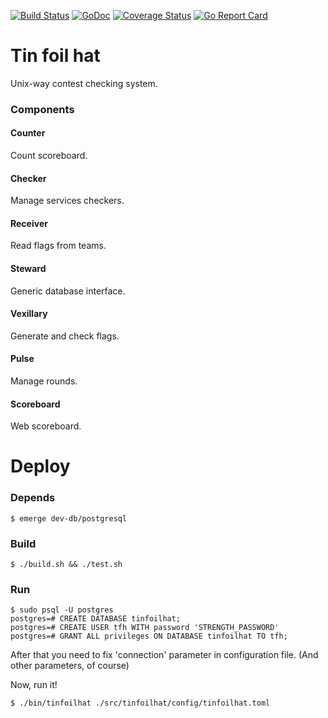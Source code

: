 [![Build Status](https://travis-ci.org/jollheef/tin_foil_hat.svg?branch=master)](https://travis-ci.org/jollheef/tin_foil_hat)
[![GoDoc](https://godoc.org/github.com/jollheef/tin_foil_hat?status.svg)](http://godoc.org/github.com/jollheef/tin_foil_hat)
[![Coverage Status](https://coveralls.io/repos/jollheef/tin_foil_hat/badge.svg?branch=master&service=github)](https://coveralls.io/github/jollheef/tin_foil_hat?branch=master)
[![Go Report Card](http://goreportcard.com/badge/jollheef/tin_foil_hat)](http://goreportcard.com/report/jollheef/tin_foil_hat)

# Tin foil hat
Unix-way contest checking system.

### Components
#### Counter
Count scoreboard.
#### Checker
Manage services checkers.
#### Receiver
Read flags from teams.
#### Steward
Generic database interface.
#### Vexillary
Generate and check flags.
#### Pulse
Manage rounds.
#### Scoreboard
Web scoreboard.

# Deploy

### Depends

    $ emerge dev-db/postgresql

### Build

    $ ./build.sh && ./test.sh

### Run

    $ sudo psql -U postgres
    postgres=# CREATE DATABASE tinfoilhat;
    postgres=# CREATE USER tfh WITH password 'STRENGTH_PASSWORD'
    postgres=# GRANT ALL privileges ON DATABASE tinfoilhat TO tfh;

After that you need to fix 'connection' parameter in configuration file.
(And other parameters, of course)

Now, run it!

    $ ./bin/tinfoilhat ./src/tinfoilhat/config/tinfoilhat.toml
